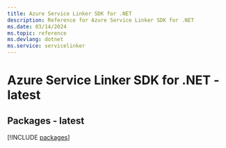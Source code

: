 ```yaml
---
title: Azure Service Linker SDK for .NET
description: Reference for Azure Service Linker SDK for .NET
ms.date: 03/14/2024
ms.topic: reference
ms.devlang: dotnet
ms.service: servicelinker
---
```

# Azure Service Linker SDK for .NET - latest
## Packages - latest
[!INCLUDE [packages](service-linker-index.md)]